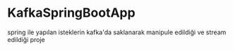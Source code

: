 # KafkaSpringBootApp
spring ile yapılan isteklerin kafka'da saklanarak manipule edildiği ve stream edildiği proje
